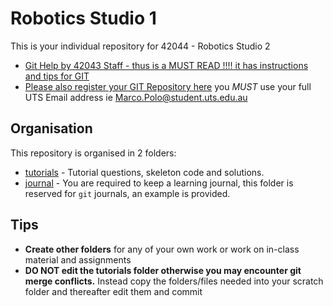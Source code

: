 Robotics Studio 1
===================================
This is your individual repository for 42044 - Robotics Studio 2

* [Git Help by 42043 Staff - thus is a MUST READ !!!! it has instructions and tips for GIT](./GIT_HELP.md)
* [Please also register your GIT Repository here](https://forms.gle/XRSzx1AtZEW6cBSF9) you *MUST* use your full UTS Email address ie Marco.Polo@student.uts.edu.au

Organisation
------------------------------------
This repository is organised in 2 folders:

* [tutorials](./tutorials) - Tutorial questions, skeleton code and solutions.
* [journal](./journal) - You are required to keep a learning journal, this folder is reserved for `git` journals, an example is provided.


Tips
------------------------------------
* **Create other folders** for any of your own work or work on in-class material and assignments
* **DO NOT edit the tutorials folder otherwise you may encounter git merge conflicts.** Instead copy the folders/files needed into your scratch folder and thereafter edit them and commit
